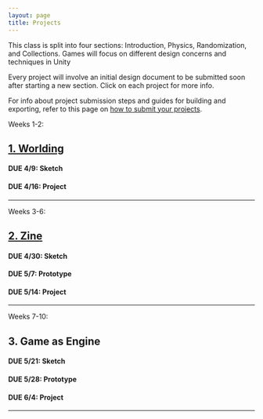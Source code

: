 ```yaml
---
layout: page
title: Projects
---
```


This class is split into four sections: Introduction, Physics, Randomization, and Collections. Games will focus on different design concerns and techniques in Unity

Every project will involve an initial design document to be submitted soon after starting a new section. Click on each project for more info.

For info about project submission steps and guides for building and exporting, refer to this page on [how to submit your projects](how-to-submit-projects.md).

Weeks 1-2:
## [1. Worlding](project-1.md)

#### **DUE 4/9**: Sketch  
#### **DUE 4/16**: Project

<!-- [View Project 1 Submissions](project-submissions.html?p=1) -->

---

Weeks 3-6:
## [2. Zine](project-2.md)

#### **DUE 4/30:** Sketch
#### **DUE 5/7:** Prototype
#### **DUE 5/14:** Project

<!-- [View Project 2 Submissions](project-submissions.html?p=2) -->

---

Weeks 7-10:
## 3. Game as Engine

#### **DUE 5/21:** Sketch
#### **DUE 5/28:** Prototype 
#### **DUE 6/4:** Project

<!-- [View Project 3 Submissions](project-submissions.html?p=3) -->

---